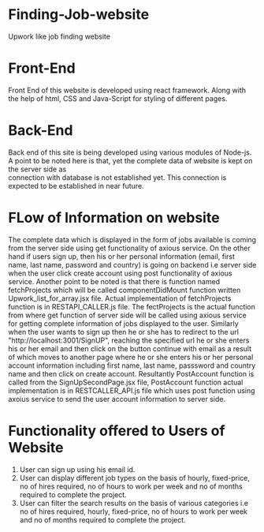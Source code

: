 # Finding-Job-website
 Upwork like job finding website


# Front-End
 Front End of this website is developed using react framework. Along with the help of html, CSS and Java-Script for styling of different pages.
 
# Back-End
 Back end of this site is being developed using various modules of Node-js. A point to be noted here is that, yet the complete data of website is kept on the server side as  
 connection with database is not established yet. This connection is expected to be established in near future.
 
# FLow of Information on website
 The complete data which is displayed in the form of jobs available is coming from the server side using get functionality of axious service. On the other hand if users sign up, 
 then his or her personal information (email, first name, last name, password and country) is going on backend i.e server side when the user click create account using post 
 functionality of axious service. 
 Another point to be noted is that there is function named fetchProjects which will be called componentDidMount function written 
 Upwork_list_for_array.jsx file. Actual implementation of fetchProjects function is in RESTAPI_CALLER.js file. The fectProjects is the actual function from where get function of
 server side will be called using axious service for getting complete information of jobs displayed to the user.
 Similarly when the user wants to sign up then he or she has to redirect to the url "http://localhost:3001/SignUP", reaching the specified url he or she enters his or her email
 and then click on the button continue with email as a result of which moves to another page where he or she enters his or her personal account information including first name, 
 last name, passsword and country name and then click on create account. Resultantly PostAccount function is called from the SignUpSecondPage.jsx file, PostAccount function actual 
 implementation is in RESTCALLER_API.js file which uses post function using axoius service to send the user account information to server side.
 
# Functionality offered to Users of Website

 1) User can sign up using his email id.
 2) User can display different job types on the basis of hourly, fixed-price, no of hires required, no of hours to work per week and no of months required to complete the project.
 3) User can filter the search results on the basis of various categories i.e no of hires required, hourly, fixed-price,  no of hours to work per week and no of months required to 
    complete the project.
